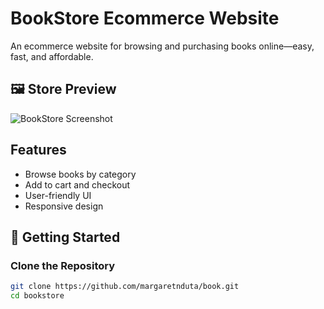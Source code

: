 # BookStore Ecommerce Website

An ecommerce website for browsing and purchasing books online—easy, fast, and affordable.

## 🖼️ Store Preview

![BookStore Screenshot](./screenshot.png)

## Features

- Browse books by category
- Add to cart and checkout
- User-friendly UI
- Responsive design

## 🚀 Getting Started

### Clone the Repository

```bash
git clone https://github.com/margaretnduta/book.git
cd bookstore
